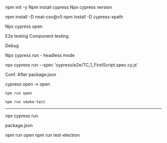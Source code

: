 npm init -y
Npm install cypress
Npx cypress version

npm install -D neat-csv@v5
npm install -D cypress-xpath

Npx cypress open

E2e testing
Component testing

Debug 

Npx cypress run - headless mode

npx cypress run --spec 'cypress/e2e/TC_1_FirstScript.spec.cy.js'

Conf. After package.json

cypress open -> open

	npm run open

	npm run smoke-test


------------------

npx cypress run

package.json

npm run open
npm run test-electron

